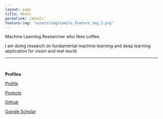 ```yaml
---
layout: page
title: About
permalink: /about/
feature-img: "assets/img/sample_feature_img_2.png"
---
```


Machine Learning Researcher who likes coffee.

I am doing research on fundamental machine learning and deep learning application for vision and real world.

-------------







<br>





<strong>Profiles</strong>

[Profile](https://www.notion.so/Subin-43175f6d5c00478699eb8bc99eafd4e9) 

[Projects](https://www.notion.so/Projects-3de5e892e6e84942b1611650b9db9e9c) 

[Github](https://github.com/ysbsb)

[Google Scholar](https://scholar.google.co.kr/citations?user=PqxbbQwAAAAJ&hl=ko)


